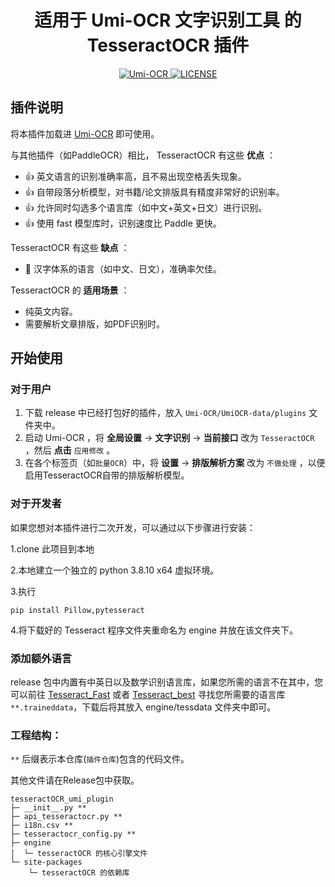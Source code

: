 <h1 align="center">适用于 Umi-OCR 文字识别工具 的 TesseractOCR 插件</h1>

<p align="center">
  <a href="https://github.com/qwedc001/tesseractOCR_umi_plugin/releases/latest">
    <img src="https://img.shields.io/github/v/release/qwedc001/tesseractOCR_umi_plugin?style=flat-square" alt="Umi-OCR">
  </a>
  <a href="LICENSE">
    <img src="https://img.shields.io/github/license/qwedc001/tesseractOCR_umi_plugin?style=flat-square" alt="LICENSE">
  </a>
</p>

## 插件说明

将本插件加载进 [Umi-OCR](https://github.com/hiroi-sora/Umi-OCR) 即可使用。

与其他插件（如PaddleOCR）相比， TesseractOCR 有这些 **优点** ：

- 👍 英文语言的识别准确率高，且不易出现空格丢失现象。
- 👍 自带段落分析模型，对书籍/论文排版具有精度非常好的识别率。
- 👍 允许同时勾选多个语言库（如中文+英文+日文）进行识别。
- 👍 使用 fast 模型库时，识别速度比 Paddle 更快。

TesseractOCR 有这些 **缺点** ：

- 🙁 汉字体系的语言（如中文、日文），准确率欠佳。

TesseractOCR 的 **适用场景** ：

- 纯英文内容。
- 需要解析文章排版，如PDF识别时。

## 开始使用

### 对于用户

1. 下载 release 中已经打包好的插件，放入 `Umi-OCR/UmiOCR-data/plugins` 文件夹中。
2. 启动 Umi-OCR ，将 **全局设置** → **文字识别** → **当前接口** 改为 `TesseractOCR` ，然后 **点击** `应用修改` 。
3. 在各个标签页（如`批量OCR`）中，将 **设置** → **排版解析方案** 改为 `不做处理` ，以便启用TesseractOCR自带的排版解析模型。

### 对于开发者

如果您想对本插件进行二次开发，可以通过以下步骤进行安装：

1.clone 此项目到本地

2.本地建立一个独立的 python 3.8.10 x64 虚拟环境。

3.执行

```
pip install Pillow,pytesseract
```

4.将下载好的 Tesseract 程序文件夹重命名为 engine 并放在该文件夹下。

### 添加额外语言

release 包中内置有中英日以及数学识别语言库，如果您所需的语言不在其中，您可以前往 [Tesseract_Fast](https://github.com/tesseract-ocr/tessdata_fast) 或者 [Tesseract_best](https://github.com/tesseract-ocr/tessdata_best) 寻找您所需要的语言库`**.traineddata`，下载后将其放入 engine/tessdata 文件夹中即可。

### 工程结构：

`**` 后缀表示本仓库(`插件仓库`)包含的代码文件。

其他文件请在Release包中获取。

```
tesseractOCR_umi_plugin
├─ __init__.py **
├─ api_tesseractocr.py **
├─ i18n.csv **
├─ tesseractocr_config.py **
├─ engine
│  └─ tesseractOCR 的核心引擎文件
└─ site-packages
    └─ tesseractOCR 的依赖库
```
